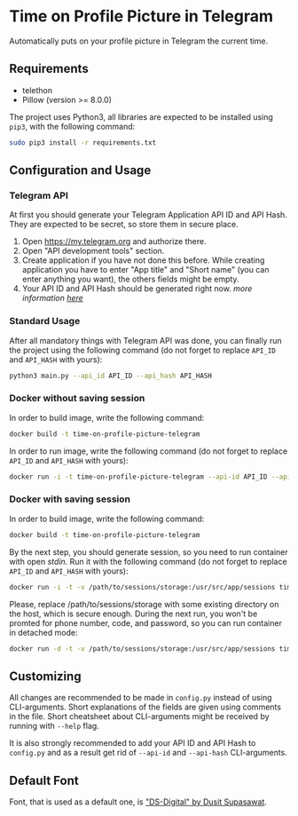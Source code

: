 # Time on Profile Picture in Telegram
Automatically puts on your profile picture in Telegram the current time.

## Requirements
* telethon
* Pillow (version >= 8.0.0)

The project uses Python3, all libraries are expected to be installed using `pip3`, with the following command:
```bash
sudo pip3 install -r requirements.txt
```
## Configuration and Usage

### Telegram API
At first you should generate your Telegram Application API ID and API Hash. They are expected to be secret, so store them in secure place. 
1. Open https://my.telegram.org and authorize there.
2. Open "API development tools" section.
3. Create application if you have not done this before. While creating application you have to enter "App title" and "Short name" (you can enter anything you want), the others fields might be empty.
4. Your API ID and API Hash should be generated right now.
_more information [here](https://core.telegram.org/api/obtaining_api_id)_

### Standard Usage
After all mandatory things with Telegram API was done, you can finally run the project using the following command (do not forget to replace `API_ID` and `API_HASH` with yours):
```bash
python3 main.py --api_id API_ID --api_hash API_HASH
```

### Docker without saving session
In order to build image, write the following command:
```bash
docker build -t time-on-profile-picture-telegram
```
In order to run image, write the following command (do not forget to replace `API_ID` and `API_HASH` with yours):
```bash
docker run -i -t time-on-profile-picture-telegram --api-id API_ID --api-hash API_HASH
```

### Docker with saving session 
In order to build image, write the following command:
```bash
docker build -t time-on-profile-picture-telegram
```
By the next step, you should generate session, so you need to run container with open _stdin_. Run it with the following command (do not forget to replace `API_ID` and `API_HASH` with yours):
```bash
docker run -i -t -v /path/to/sessions/storage:/usr/src/app/sessions time-on-profile-picture-telegram --api-id API_ID --api-hash API_HASH
```
Please, replace /path/to/sessions/storage with some existing directory on the host, which is secure enough. During the next run, you won't be promted for phone number, code, and password, so you can run container in detached mode:
```bash
docker run -d -t -v /path/to/sessions/storage:/usr/src/app/sessions time-on-profile-picture-telegram --api-id API_ID --api-hash API_HASH
```

## Customizing
All changes are recommended to be made in `config.py` instead of using CLI-arguments. Short explanations of the fields are given using comments in the file. Short cheatsheet about CLI-arguments might be received by running with `--help` flag. 

It is also strongly recommended to add your API ID and API Hash to `config.py` and as a result get rid of `--api-id` and `--api-hash` CLI-arguments.

## Default Font
Font, that is used as a default one, is ["DS-Digital" by Dusit Supasawat](https://www.dafont.com/ds-digital.font).
